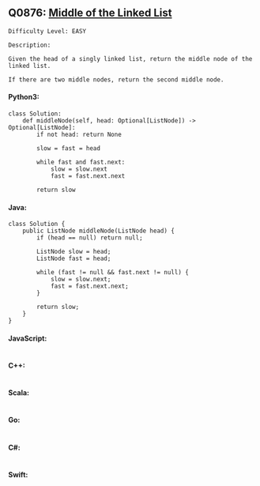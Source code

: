 ## Q0876: [Middle of the Linked List](https://leetcode.com/problems/middle-of-the-linked-list/)

```
Difficulty Level: EASY
```

```
Description:

Given the head of a singly linked list, return the middle node of the linked list.

If there are two middle nodes, return the second middle node.
```

#### Python3:

```
class Solution:
    def middleNode(self, head: Optional[ListNode]) -> Optional[ListNode]:
        if not head: return None

        slow = fast = head

        while fast and fast.next:
            slow = slow.next
            fast = fast.next.next

        return slow
```

#### Java:

```
class Solution {
    public ListNode middleNode(ListNode head) {
        if (head == null) return null;

        ListNode slow = head;
        ListNode fast = head;

        while (fast != null && fast.next != null) {
            slow = slow.next;
            fast = fast.next.next;
        }

        return slow;
    }
}
```

#### JavaScript:

```

```

#### C++:

```

```

#### Scala:

```

```

#### Go:

```

```

#### C#:

```

```

#### Swift:

```

```